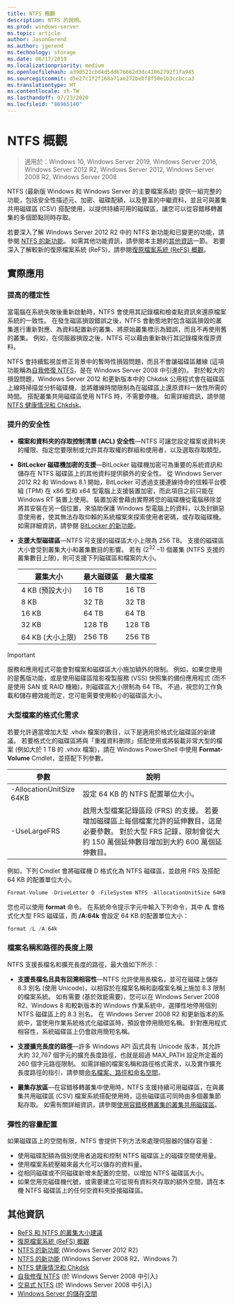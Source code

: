 ```yaml
---
title: NTFS 概觀
description: NTFS 的說明。
ms.prod: windows-server
ms.topic: article
author: JasonGerend
ms.author: jgerend
ms.technology: storage
ms.date: 06/17/2019
ms.localizationpriority: medium
ms.openlocfilehash: a390521cbd4d5dd676662d3dc41062792f1fa945
ms.sourcegitcommit: d5e27c1f2f168a71ae272bebf8f50e1b3ccbcca3
ms.translationtype: HT
ms.contentlocale: zh-TW
ms.lasthandoff: 07/23/2020
ms.locfileid: "86965140"
---
```

# <a name="ntfs-overview"></a>NTFS 概觀

>適用於：Windows 10, Windows Server 2019, Windows Server 2016, Windows Server 2012 R2, Windows Server 2012, Windows Server 2008 R2, Windows Server 2008

NTFS (最新版 Windows 和 Windows Server 的主要檔案系統) 提供一組完整的功能，包括安全性描述元、加密、磁碟配額，以及豐富的中繼資料，並且可與叢集共用磁碟區 (CSV) 搭配使用，以提供持續可用的磁碟區，讓您可以從容錯移轉叢集的多個節點同時存取。

若要深入了解 Windows Server 2012 R2 中的 NTFS 新功能和已變更的功能，請參閱 [NTFS 的新功能](/previous-versions/windows/it-pro/windows-server-2012-r2-and-2012/dn466520(v%3dws.11))。 如需其他功能資訊，請參閱本主題的[其他資訊](#additional-information)一節。 若要深入了解較新的復原檔案系統 (ReFS)，請參閱[復原檔案系統 (ReFS) 概觀](../refs/refs-overview.md)。

## <a name="practical-applications"></a>實際應用

### <a name="increased-reliability"></a>提高的穩定性

當電腦在系統失敗後重新啟動時，NTFS 會使用其記錄檔和檢查點資訊來還原檔案系統的一致性。 在發生磁區損毀錯誤之後，NTFS 會動態地對包含磁區損毀的叢集進行重新對應、為資料配置新的叢集、將原始叢集標示為錯誤，而且不再使用舊的叢集。 例如，在伺服器損毀之後，NTFS 可以藉由重新執行其記錄檔來復原資料。

NTFS 會持續監視並修正背景中的暫時性損毀問題，而且不會讓磁碟區離線 (這項功能稱為[自我修復 NTFS](/previous-versions/windows/it-pro/windows-server-2008-r2-and-2008/cc771388(v=ws.10))，是在 Windows Server 2008 中引進的)。 對於較大的損毀問題，Windows Server 2012 和更新版本中的 Chkdsk 公用程式會在磁碟區上線時掃描並分析磁碟機，並將離線時間限制為在磁碟區上還原資料一致性所需的時間。 搭配叢集共用磁碟區使用 NTFS 時，不需要停機。 如需詳細資訊，請參閱 [NTFS 健康情況和 Chkdsk](/previous-versions/windows/it-pro/windows-server-2012-r2-and-2012/hh831536(v%3dws.11))。

### <a name="increased-security"></a>提升的安全性

- **檔案和資料夾的存取控制清單 (ACL) 安全性**—NTFS 可讓您設定檔案或資料夾的權限、指定您要限制或允許其存取權的群組和使用者，以及選取存取類型。

- **BitLocker 磁碟機加密的支援**—BitLocker 磁碟機加密可為重要的系統資訊和儲存在 NTFS 磁碟區上的其他資料提供額外的安全性。 從 Windows Server 2012 R2 和 Windows 8.1 開始，BitLocker 可透過支援連線待命的信賴平台模組 (TPM) 在 x86 型和 x64 型電腦上支援裝置加密，而此項目之前只能在 Windows RT 裝置上使用。 裝置加密會藉由實際將您的磁碟機從電腦移除並將其安裝在另一個位置，來協助保護 Windows 型電腦上的資料，以及封鎖惡意使用者，使其無法存取仰賴的系統檔案來探索使用者密碼，或存取磁碟機。 如需詳細資訊，請參閱 [BitLocker 的新功能](/previous-versions/windows/it-pro/windows-server-2012-r2-and-2012/dn306081(v%3dws.11))。

- **支援大型磁碟區**—NTFS 可支援的磁碟區大小上限為 256 TB。 支援的磁碟區大小會受到叢集大小和叢集數目的影響。 若有 (2<sup>32</sup> –1) 個叢集 (NTFS 支援的叢集數目上限)，則可支援下列磁碟區和檔案的大小。

  |叢集大小|最大磁碟區|最大檔案|
  |---|---|---|
  |4 KB (預設大小)|16 TB|16 TB|
  |8 KB|32 TB|32 TB|
  |16 KB|64 TB|64 TB|
  |32 KB|128 TB|128 TB|
  |64 KB (大小上限)|256 TB|256 TB|

>[!IMPORTANT]
>服務和應用程式可能會對檔案和磁碟區大小施加額外的限制。 例如，如果您使用的是舊版功能，或是使用磁碟區陰影複製服務 (VSS) 快照集的備份應用程式 (而不是使用 SAN 或 RAID 機箱)，則磁碟區大小限制為 64 TB。 不過，視您的工作負載和儲存體效能而定，您可能需要使用較小的磁碟區大小。

### <a name="formatting-requirements-for-large-files"></a>大型檔案的格式化需求

若要允許適當增加大型 .vhdx 檔案的數目，以下是適用於格式化磁碟區的新建議。 若要格式化的磁碟區將與「重複資料刪除」搭配使用或將裝載非常大型的檔案 (例如大於 1 TB 的 .vhdx 檔案)，請在 Windows PowerShell 中使用 **Format-Volume** Cmdlet，並搭配下列參數。

|參數|說明|
|---|---|
|-AllocationUnitSize 64KB|設定 64 KB 的 NTFS 配置單位大小。|
|-UseLargeFRS|啟用大型檔案記錄區段 (FRS) 的支援。 若要增加磁碟區上每個檔案允許的延伸數目，這是必要參數。 對於大型 FRS 記錄，限制會從大約 150 萬個延伸數目增加到大約 600 萬個延伸數目。|

例如，下列 Cmdlet 會將磁碟機 D 格式化為 NTFS 磁碟區，並啟用 FRS 及搭配 64 KB 的配置單位大小。

```PowerShell
Format-Volume -DriveLetter D -FileSystem NTFS -AllocationUnitSize 64KB -UseLargeFRS
```

您也可以使用 **format** 命令。 在系統命令提示字元中輸入下列命令，其中 **/L** 會格式化大型 FRS 磁碟區，而 **/A:64k** 會設定 64 KB 的配置單位大小：

```PowerShell
format /L /A:64k
```

### <a name="maximum-file-name-and-path"></a>檔案名稱和路徑的長度上限

NTFS 支援長檔名和擴充長度的路徑，最大值如下所示：

- **支援長檔名且具有回溯相容性**—NTFS 允許使用長檔名，並可在磁碟上儲存 8.3 別名 (使用 Unicode)，以相容於在檔案名稱和副檔案名稱上施加 8.3 限制的檔案系統。 如有需要 (基於效能需要)，您可以在 Windows Server 2008 R2、Windows 8 和較新版本的 Windows 作業系統中，選擇性地停用個別 NTFS 磁碟區上的 8.3 別名。
  在 Windows Server 2008 R2 和更新版本的系統中，當使用作業系統格式化磁碟區時，預設會停用簡短名稱。 針對應用程式相容性，系統磁碟區上仍會啟用簡短名稱。

- **支援擴充長度的路徑**—許多 Windows API 函式具有 Unicode 版本，其允許大約 32,767 個字元的擴充長度路徑，也就是超過 MAX\_PATH 設定所定義的 260 個字元路徑限制。 如需詳細的檔案名稱和路徑格式需求，以及實作擴充長度路徑的指引，請參閱[命名檔案、路徑和命名空間](/windows/win32/fileio/naming-a-file)。

- **叢集存放區**—在容錯移轉叢集中使用時，NTFS 支援持續可用磁碟區，在與叢集共用磁碟區 (CSV) 檔案系統搭配使用時，這些磁碟區可同時由多個叢集節點存取。 如需有關詳細資訊，請參閱[使用容錯移轉叢集的叢集共用磁碟區](../../failover-clustering/failover-cluster-csvs.md)。

### <a name="flexible-allocation-of-capacity"></a>彈性的容量配置

如果磁碟區上的空間有限，NTFS 會提供下列方法來處理伺服器的儲存容量：

- 使用磁碟配額為個別使用者追蹤和控制 NTFS 磁碟區上的磁碟空間使用量。
- 使用檔案系統壓縮來最大化可以儲存的資料量。
- 從相同磁碟或不同磁碟新增未配置的空間，以增加 NTFS 磁碟區大小。
- 如果您用完磁碟機代號，或需要建立可從現有資料夾存取的額外空間，請在本機 NTFS 磁碟區上的任何空資料夾掛接磁碟區。

## <a name="additional-information"></a>其他資訊

- [ReFS 和 NTFS 的叢集大小建議](https://techcommunity.microsoft.com/t5/Storage-at-Microsoft/Cluster-size-recommendations-for-ReFS-and-NTFS/ba-p/425960)
- [復原檔案系統 (ReFS) 概觀](../refs/refs-overview.md)
- [NTFS 的新功能](/previous-versions/windows/it-pro/windows-server-2012-r2-and-2012/dn466520(v%3dws.11)) (Windows Server 2012 R2)
- [NTFS 的新功能](/previous-versions/windows/it-pro/windows-server-2008-r2-and-2008/ff383236(v=ws.10)) (Windows Server 2008 R2、Windows 7)
- [NTFS 健康情況和 Chkdsk](/previous-versions/windows/it-pro/windows-server-2012-r2-and-2012/hh831536(v%3dws.11))
- [自我修復 NTFS](/previous-versions/windows/it-pro/windows-server-2008-r2-and-2008/cc771388(v=ws.10)) (於 Windows Server 2008 中引入)
- [交易式 NTFS](/previous-versions/windows/it-pro/windows-server-2008-r2-and-2008/cc730726(v%3dws.10)) (於 Windows Server 2008 中引入)
- [Windows Server 的儲存空間](../storage.yml)
